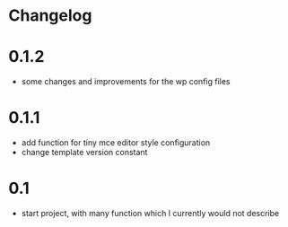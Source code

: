 # Changelog

# 0.1.2
* some changes and improvements for the wp config files

# 0.1.1
* add function for tiny mce editor style configuration
* change template version constant

# 0.1
* start project, with many function which I currently would not describe